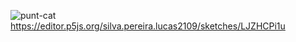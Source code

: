 ![punt-cat](https://github.com/LucasComC-16/pnog-no-vaja/assets/144073321/decbcd05-bc0d-4e2b-8a15-ed9bcc7ede85)
https://editor.p5js.org/silva.pereira.lucas2109/sketches/LJZHCPi1u

